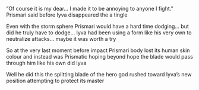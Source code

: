 
“Of course it is my dear... I made it to be annoying to anyone I fight.” Prismari said before lyva disappeared the a tingle 


Even with the storm sphere Prismari would have a hard time dodging... but did he truly have to dodge... lyva had been using a form like his very own to neutralize attacks... maybe it was worth a try 

So at the very last moment before impact Prismari body lost its human skin colour and instead was Prismatic hoping beyond hope the blade would pass through him like his own did lyva 

Well he did this the splitting blade of the hero god rushed toward lyva’s new position attempting to protect its master
